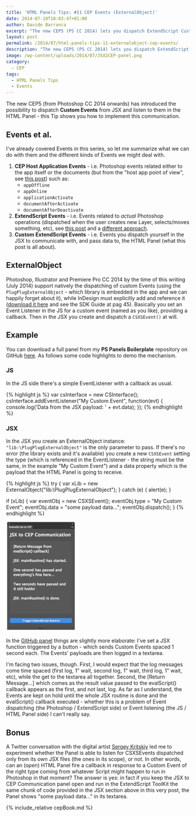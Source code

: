 ```yaml
---
title: 'HTML Panels Tips: #11 CEP Events (ExternalObject)'
date: 2014-07-10T10:03:47+01:00
author: Davide Barranca
excerpt: "The new CEP5 (PS CC 2014) lets you dispatch ExtendScript Custom Events with payloads, using the integrated plugplugExternalObject library."
layout: post
permalink: /2014/07/html-panels-tips-11-externalobject-cep-events/
description: "The new CEP5 (PS CC 2014) lets you dispatch ExtendScript Custom Events with payloads, using the integrated plugplugExternalObject library."
image: /wp-content/uploads/2014/07/JSX2CEP-panel.png
category:
  – CEP
tags:
  - HTML Panels Tips
  - Events
---
```


The new CEP5 (from Photoshop CC 2014 onwards) has introduced the possibility to dispatch **Custom Events** from JSX and listen to them in the HTML Panel - this Tip shows you how to implement this communication.

## Events et al.

I've already covered Events in this series, so let me summarize what we can do with them and the different kinds of Events we might deal with.

1.  **CEP Host Application Events** - i.e. Photoshop events related either to the app itself or the documents (but from the "host app point of view", see [this post](/2014/07/html-panels-tips-12-cep-application-events/ "HTML Panels Tips: #12 CEP Application Events")) such as:
    *   `appOffline`
    *   `appOnline`
    *   `applicationActivate`
    *   `documentAfterActivate`
    *   `documentAfterDeactivate`
2.  **ExtendScript Events** - i.e. Events related to _actual_ Photoshop operations (dispatched when the user creates new Layer, selects/moves something, etc), see [this post](/2014/02/html-panels-tips-7-events-photoshopregisterevent-photoshopcallback/ "HTML Panels Tips: #7 Photoshop Events, Take 1") and a [different approach](/2014/02/html-panels-tips-8-photoshop-events-pshostadapter-libraries/ "HTML Panels Tips: #8 Photoshop Events, Take 2").
3.  **Custom ExtendScript Events** - i.e. Events you dispatch yourself in the JSX to communicate with, and pass data to, the HTML Panel (what this post is all about).

## ExternalObject

Photoshop, Illustrator and Premiere Pro CC 2014 by the time of this writing (July 2014) support natively the dispatching of custom Events (using the `PlugPlugExternalObject` - which library is embedded in the app and we can happily forget about it), while InDesign must explicitly add and reference it ([download it here](https://github.com/Adobe-CEP/CEP-Resources/releases/tag/1 "PlugPlugExternalObject library for InDesign") and see the SDK Guide at pag 45). Basically you set an Event Listener in the JS for a custom event (named as you like), providing a callback. Then in the JSX you create and dispatch a `CSXSEvent()` at will.

## Example

You can download a full panel from my **PS Panels Boilerplate** repository on GitHub [here](https://github.com/undavide/PS-Panels-Boilerplate/tree/master/src/com.undavide.JSX2CEP "JSX to CEP Events Panel"). As follows some code highlights to demo the mechanism.

### JS

In the JS side there's a simple EventListener with a callback as usual.

{% highlight js %}
var csInterface = new CSInterface();
csInterface.addEventListener("My Custom Event", function(evt) {
    console.log('Data from the JSX payload: ' + evt.data);
});
{% endhighlight %}

### JSX

In the JSX you create an ExternalObject instance: `"lib:\PlugPlugExternalObject"` is the only parameter to pass. If there's no error (the library exists and it's available) you create a new `CSXSEvent` setting the type (which is referenced in the EventListener - the string must be the same, in the example "My Custom Event") and a data property which is the payload that the HTML Panel is going to receive.

{% highlight js %}
try {
    var xLib = new ExternalObject("lib:\\PlugPlugExternalObject");
} catch (e) {
    alert(e);
}

if (xLib) {
    var eventObj = new CSXSEvent();
    eventObj.type = "My Custom Event";
    eventObj.data = "some payload data...";
    eventObj.dispatch();
}
{% endhighlight %}

[![JSX2CEP-panel](/wp-content/uploads/2014/07/JSX2CEP-panel-191x300.png)](https://github.com/undavide/PS-Panels-Boilerplate/tree/master/src/com.undavide.JSX2CEP)

In the [GitHub panel](https://github.com/undavide/PS-Panels-Boilerplate/tree/master/src/com.undavide.JSX2CEP "ExtendScript to CEP Communication") things are slightly more elaborate: I've set a JSX function triggered by a button - which sends Custom Events spaced 1 second each. The Events' payloads are then logged in a textarea.

I'm facing two issues, though. First, I would expect that the log messages come time spaced (first log, 1" wait, second log, 1" wait, third log, 1" wait, etc), while the get to the textarea all together. Second, the [Return Message...] which comes as the result value passed to the evalScript() callback appears as the first, and not last, log. As far as I understand, the Events are kept on hold until the whole JSX routine is done and the evalScript() callback executed - whether this is a problem of Event dispatching (the Photoshop / ExtendScript side) or Event listening (the JS / HTML Panel side) I can't really say.

## Bonus

A Twitter conversation with the digital artist [Sergey Kritskiy](http://hundredsofsparrows.com) led me to experiment whether the Panel is able to listen for CSXSEvents dispatched only from its own JSX files (the ones in its scope), or not. In other words, can an (open) HTML Panel fire a callback in response to a Custom Event of the right type coming from whatever Script might happen to run in Photoshop in that moment? The answer is yes: in fact if you keep the JSX to CEP Communication panel open and run in the ExtendScript ToolKit the same chunk of code provided in the JSX section above in this very post, the Panel shows "some payload data..." in its textarea.

{% include_relative cepBook.md %}
